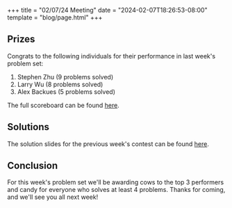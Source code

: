 +++
title = "02/07/24 Meeting"
date = "2024-02-07T18:26:53-08:00"
template = "blog/page.html"
+++

## Prizes

Congrats to the following individuals for their performance in last week's problem set:
1. Stephen Zhu (9 problems solved)
2. Larry Wu (8 problems solved)
3. Alex Backues (5 problems solved)

The full scoreboard can be found [here](https://codeforces.com/group/56LvjuJGwY/contest/501799/standings/groupmates/true).

## Solutions

The solution slides for the previous week's contest can be found [here](https://docs.google.com/presentation/d/13-aHuT59QQ46tSrTjWk9Mkz7DztZ2oiRQ7OJ1XKOZnM/edit?usp=sharing).

## Conclusion

For this week's problem set we'll be awarding cows to the top 3 performers and candy for everyone who solves at least 4 problems.
Thanks for coming, and we'll see you all next week!
